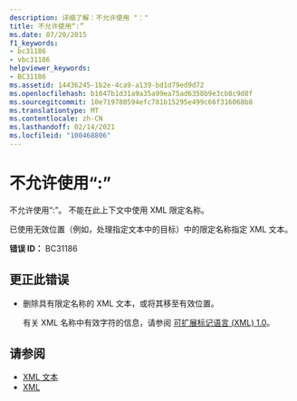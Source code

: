 ```yaml
---
description: 详细了解：不允许使用 "："
title: 不允许使用“:”
ms.date: 07/20/2015
f1_keywords:
- bc31186
- vbc31186
helpviewer_keywords:
- BC31186
ms.assetid: 14436245-1b2e-4ca9-a139-bd1d79ed9d72
ms.openlocfilehash: b1047b1d31a9a35a99ea75ad6358b9e3cb8c9d8f
ms.sourcegitcommit: 10e719780594efc781b15295e499c66f316068b8
ms.translationtype: MT
ms.contentlocale: zh-CN
ms.lasthandoff: 02/14/2021
ms.locfileid: "100468806"
---
```

# <a name="-is-not-allowed"></a>不允许使用“:”

不允许使用“:”。 不能在此上下文中使用 XML 限定名称。  
  
 已使用无效位置（例如，处理指定文本中的目标）中的限定名称指定 XML 文本。  
  
 **错误 ID：** BC31186  
  
## <a name="to-correct-this-error"></a>更正此错误  
  
- 删除具有限定名称的 XML 文本，或将其移至有效位置。  
  
     有关 XML 名称中有效字符的信息，请参阅 [可扩展标记语言 (XML) 1.0](https://www.w3.org/TR/xml)。  
  
## <a name="see-also"></a>请参阅

- [XML 文本](../language-reference/xml-literals/index.md)
- [XML](../programming-guide/language-features/xml/index.md)
